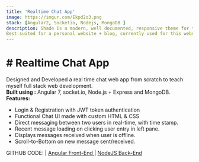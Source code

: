 ```yaml
---
title: 'Realtime Chat App'
image: https://imgur.com/Ekpd2o3.png
stack: [Angular2, Socketio, Nodejs, MongoDB ]
description: Shade is a modern, well documented, responsive theme for the Jekyll static-site generator
Best suited for a personal website + blog, currently used for this website.
---
```


# # Realtime Chat App

Designed and Developed a real time chat web app from scratch to teach myself full stack web development.<br>
**Built using :**  Angular 7, socket.io, Node.js + Express and MongoDB.<br>
**Features:**
- Login & Registration with JWT token authentication
- Functional Chat UI made with custom HTML & CSS
- Direct messaging between two users in real-time, with time stamp.
- Recent message loading on clicking user entry in left pane.
- Displays messages received when user is offline.
- Scroll-to-Bottom on new message sent/received.


GITHUB CODE: | <a href="https://github.com/shawn-dsilva/client-realtime-chat-app">  Angular Front-End </a> | <a href="https://github.com/shawn-dsilva/server-realtime-chat-app"> NodeJS Back-End </a>